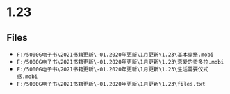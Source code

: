 # 1.23

## Files

- `F:/5000G电子书\2021书籍更新\-01.2020年更新\1月更新\1.23\基本穿搭.mobi`
- `F:/5000G电子书\2021书籍更新\-01.2020年更新\1月更新\1.23\恋爱的贡多拉.mobi`
- `F:/5000G电子书\2021书籍更新\-01.2020年更新\1月更新\1.23\生活需要仪式感.mobi`
- `F:/5000G电子书\2021书籍更新\-01.2020年更新\1月更新\1.23\files.txt`
